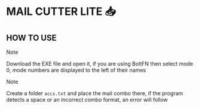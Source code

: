 # MAIL CUTTER LITE 📥

<h2>HOW TO USE</h2>

> [!NOTE]
> Download the EXE file and open it, if you are using BoltFN then select mode 0, mode numbers are displayed to the left of their names <br>

> [!NOTE]
> Create a folder `accs.txt` and place the mail combo there, if the program detects a space or an incorrect combo format, an error will follow
